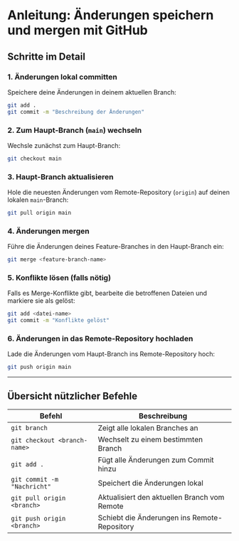 # Anleitung: Änderungen speichern und mergen mit GitHub

## Schritte im Detail

### 1. Änderungen lokal committen

Speichere deine Änderungen in deinem aktuellen Branch:

```bash
git add .
git commit -m "Beschreibung der Änderungen"
```

### 2. Zum Haupt-Branch (`main`) wechseln

Wechsle zunächst zum Haupt-Branch:

```bash
git checkout main
```

### 3. Haupt-Branch aktualisieren

Hole die neuesten Änderungen vom Remote-Repository (`origin`) auf deinen lokalen `main`-Branch:

```bash
git pull origin main
```

### 4. Änderungen mergen

Führe die Änderungen deines Feature-Branches in den Haupt-Branch ein:

```bash
git merge <feature-branch-name>
```

### 5. Konflikte lösen (falls nötig)

Falls es Merge-Konflikte gibt, bearbeite die betroffenen Dateien und markiere sie als gelöst:

```bash
git add <datei-name>
git commit -m "Konflikte gelöst"
```

### 6. Änderungen in das Remote-Repository hochladen

Lade die Änderungen vom Haupt-Branch ins Remote-Repository hoch:

```bash
git push origin main
```

---

## Übersicht nützlicher Befehle

| **Befehl**                    | **Beschreibung**                                 |
|-------------------------------|--------------------------------------------------|
| `git branch`                  | Zeigt alle lokalen Branches an                   |
| `git checkout <branch-name>`  | Wechselt zu einem bestimmten Branch              |
| `git add .`                   | Fügt alle Änderungen zum Commit hinzu            |
| `git commit -m "Nachricht"`   | Speichert die Änderungen lokal                   |
| `git pull origin <branch>`    | Aktualisiert den aktuellen Branch vom Remote     |
| `git push origin <branch>`    | Schiebt die Änderungen ins Remote-Repository     |
